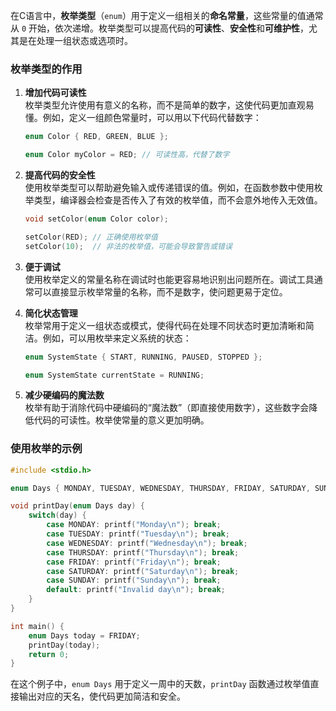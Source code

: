 在C语言中，**枚举类型**（`enum`）用于定义一组相关的**命名常量**，这些常量的值通常从 `0` 开始，依次递增。枚举类型可以提高代码的**可读性**、**安全性**和**可维护性**，尤其是在处理一组状态或选项时。

### 枚举类型的作用

1. **增加代码可读性**  
   枚举类型允许使用有意义的名称，而不是简单的数字，这使代码更加直观易懂。例如，定义一组颜色常量时，可以用以下代码代替数字：

   ```c
   enum Color { RED, GREEN, BLUE };
   
   enum Color myColor = RED; // 可读性高，代替了数字
   ```

2. **提高代码的安全性**  
   使用枚举类型可以帮助避免输入或传递错误的值。例如，在函数参数中使用枚举类型，编译器会检查是否传入了有效的枚举值，而不会意外地传入无效值。

   ```c
   void setColor(enum Color color);
   
   setColor(RED); // 正确使用枚举值
   setColor(10);  // 非法的枚举值，可能会导致警告或错误
   ```

3. **便于调试**  
   使用枚举定义的常量名称在调试时也能更容易地识别出问题所在。调试工具通常可以直接显示枚举常量的名称，而不是数字，使问题更易于定位。

4. **简化状态管理**  
   枚举常用于定义一组状态或模式，使得代码在处理不同状态时更加清晰和简洁。例如，可以用枚举来定义系统的状态：

   ```c
   enum SystemState { START, RUNNING, PAUSED, STOPPED };
   
   enum SystemState currentState = RUNNING;
   ```

5. **减少硬编码的魔法数**  
   枚举有助于消除代码中硬编码的“魔法数”（即直接使用数字），这些数字会降低代码的可读性。枚举使常量的意义更加明确。

### 使用枚举的示例

```c
#include <stdio.h>

enum Days { MONDAY, TUESDAY, WEDNESDAY, THURSDAY, FRIDAY, SATURDAY, SUNDAY };

void printDay(enum Days day) {
    switch(day) {
        case MONDAY: printf("Monday\n"); break;
        case TUESDAY: printf("Tuesday\n"); break;
        case WEDNESDAY: printf("Wednesday\n"); break;
        case THURSDAY: printf("Thursday\n"); break;
        case FRIDAY: printf("Friday\n"); break;
        case SATURDAY: printf("Saturday\n"); break;
        case SUNDAY: printf("Sunday\n"); break;
        default: printf("Invalid day\n"); break;
    }
}

int main() {
    enum Days today = FRIDAY;
    printDay(today);
    return 0;
}
```

在这个例子中，`enum Days` 用于定义一周中的天数，`printDay` 函数通过枚举值直接输出对应的天名，使代码更加简洁和安全。